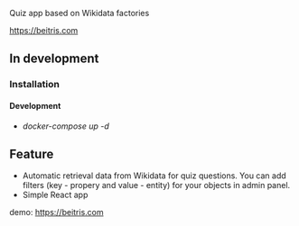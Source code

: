 Quiz app based on Wikidata factories

https://beitris.com

## In development

### Installation

#### Development

- _docker-compose up -d_  

## Feature
- Automatic retrieval data from Wikidata for quiz questions. You can add filters (key - propery and value - entity) for your objects in admin panel.
- Simple React app

demo: https://beitris.com 